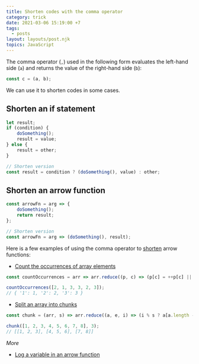 ```yaml
---
title: Shorten codes with the comma operator
category: trick
date: 2021-03-06 15:19:00 +7
tags:
  - posts
layout: layouts/post.njk
topics: JavaScript
---
```


The comma operator (`,`) used in the following form evaluates the left-hand side (`a`) and returns the value of the right-hand side (`b`):

```js
const c = (a, b);
```

We can use it to shorten codes in some cases.

## Shorten an if statement

```js
let result;
if (condition) {
    doSomething();
    result = value;
} else {
    result = other;
}

// Shorten version
const result = condition ? (doSomething(), value) : other;
```

## Shorten an arrow function

```js
const arrowFn = arg => {
    doSomething();
    return result;
};

// Shorten version
const arrowFn = arg => (doSomething(), result);
```

Here is a few examples of using the comma operator to [shorten](https://1loc.dev) arrow functions:

* [Count the occurrences of array elements](https://1loc.dev/#count-the-occurrences-of-array-elements)

```js
const countOccurrences = arr => arr.reduce((p, c) => (p[c] = ++p[c] || 1, p), {});

countOccurrences([2, 1, 3, 3, 2, 3]);
// { '1': 1, '2': 2, '3': 3 }
```

* [Split an array into chunks](https://1loc.dev/#split-an-array-into-chunks)

```js
const chunk = (arr, s) => arr.reduce((a, e, i) => (i % s ? a[a.length - 1].push(e) : a.push([e]), a), []);

chunk([1, 2, 3, 4, 5, 6, 7, 8], 3);
// [[1, 2, 3], [4, 5, 6], [7, 8]]
```

_More_

* [Log a variable in an arrow function](/log-a-variable-in-an-arrow-function.html)